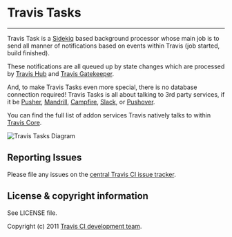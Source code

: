 # Travis Tasks
**************************

Travis Task is a [Sidekiq](http://sidekiq.org/) based background processor whose main job is to send all manner of notifications based on events within Travis (job started, build finished).

These notifications are all queued up by state changes which are processed by [Travis Hub](https://github.com/travis-ci/travis-hub) and [Travis Gatekeeper](https://github.com/travis-ci/travis-gatekeeper).

And, to make Travis Tasks even more special, there is no database connection required! Travis Tasks is all about talking to 3rd party services, if it be [Pusher](http://pusher.com), [Mandrill](https://mandrillapp.com), [Campfire](http://campfirenow.com/), [Slack](http://slack.com/), or [Pushover](https://pushover.net/).

You can find the full list of addon services Travis natively talks to within [Travis Core](https://github.com/travis-ci/travis-core/tree/master/lib/travis/addons).

![Travis Tasks Diagram](/img/diagram.jpg)

## Reporting Issues

Please file any issues on the [central Travis CI issue tracker](https://github.com/travis-ci/travis-ci/issues).

## License & copyright information ##

See LICENSE file.

Copyright (c) 2011 [Travis CI development team](https://github.com/travis-ci).



